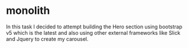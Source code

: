 # monolith

In this task I decided to attempt building the Hero section using bootstrap v5 which is the latest and also using other external frameworks like Slick and Jquery to create my carousel.
